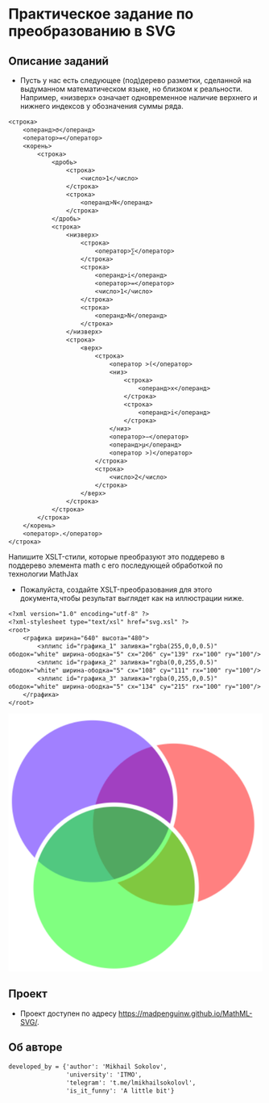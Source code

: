# Практическое задание по преобразованию в SVG

## Описание заданий

- Пусть у нас есть следующее (под)дерево разметки, сделанной на выдуманном математическом языке, но близком к реальности. Например, «низверх» означает одновременное наличие верхнего и нижнего индексов у обозначения суммы ряда.
```
<строка>
    <операнд>σ</операнд>
    <оператор>=</оператор>
    <корень>
        <строка>
            <дробь>
                <строка>
                    <число>1</число>
                </строка>
                <строка>
                    <операнд>N</операнд>
                </строка>
            </дробь>
            <строка>
                <низверх>
                    <строка>
                        <оператор>∑</оператор>
                    </строка>
                    <строка>
                        <операнд>i</операнд>
                        <оператор>=</оператор>
                        <число>1</число>
                    </строка>
                    <строка>
                        <операнд>N</операнд>
                    </строка>
                </низверх>
                <строка>
                    <верх>
                        <строка>
                            <оператор >(</оператор>
                            <низ>
                                <строка>
                                    <операнд>x</операнд>
                                </строка>
                                <строка>
                                    <операнд>i</операнд>
                                </строка>
                            </низ>
                            <оператор>−</оператор>
                            <операнд>μ</операнд>
                            <оператор >)</оператор>
                        </строка>
                        <строка>
                            <число>2</число>
                        </строка>
                    </верх>
                </строка>
            </строка>
        </строка>
    </корень>
    <оператор>.</оператор>
</строка>
```
Напишите XSLT-стили, которые преобразуют это поддерево в поддерево элемента
math с его последующей обработкой по технологии MathJax
- Пожалуйста, создайте XSLT-преобразования для этого документа,чтобы результат выглядет как на иллюстрации ниже.
```
<?xml version="1.0" encoding="utf-8" ?>
<?xml-stylesheet type="text/xsl" href="svg.xsl" ?>
<root>
    <графика ширина="640" высота="480">
        <эллипс id="графика_1" заливка="rgba(255,0,0,0.5)" ободок="white" ширина-ободка="5" cx="206" cy="139" rx="100" ry="100"/>
        <эллипс id="графика_2" заливка="rgba(0,0,255,0.5)" ободок="white" ширина-ободка="5" cx="108" cy="111" rx="100" ry="100"/>
        <эллипс id="графика_3" заливка="rgba(0,255,0,0.5)" ободок="white" ширина-ободка="5" cx="134" cy="215" rx="100" ry="100"/>
    </графика>
</root>
```
![Image](svg_res.png)

## Проект
- Проект доступен по адресу https://madpenguinw.github.io/MathML-SVG/.

## Об авторе

```
developed_by = {'author': 'Mikhail Sokolov',
                'university': 'ITMO',
                'telegram': 't.me/lmikhailsokolovl',
                'is_it_funny': 'A little bit'}
```